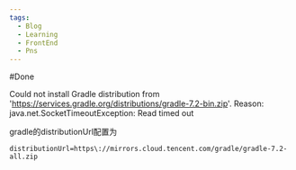 ```yaml
---
tags:
  - Blog
  - Learning
  - FrontEnd
  - Pns
---
```

#Done 

Could not install Gradle distribution from 'https://services.gradle.org/distributions/gradle-7.2-bin.zip'. Reason: java.net.SocketTimeoutException: Read timed out

gradle的distributionUrl配置为
```
distributionUrl=https\://mirrors.cloud.tencent.com/gradle/gradle-7.2-all.zip
```